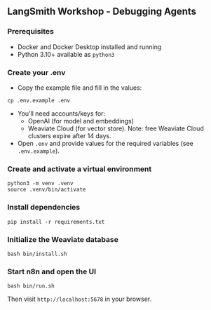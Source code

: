 ## LangSmith Workshop - Debugging Agents

### Prerequisites
- Docker and Docker Desktop installed and running
- Python 3.10+ available as `python3`

### Create your .env
- Copy the example file and fill in the values:
```
cp .env.example .env
```
- You’ll need accounts/keys for:
  - OpenAI (for model and embeddings)
  - Weaviate Cloud (for vector store). Note: free Weaviate Cloud clusters expire after 14 days.
- Open `.env` and provide values for the required variables (see `.env.example`).

### Create and activate a virtual environment
```
python3 -m venv .venv
source .venv/bin/activate
```

### Install dependencies
```
pip install -r requirements.txt
```

### Initialize the Weaviate database
```
bash bin/install.sh
```

### Start n8n and open the UI
```
bash bin/run.sh
```
Then visit `http://localhost:5678` in your browser.


